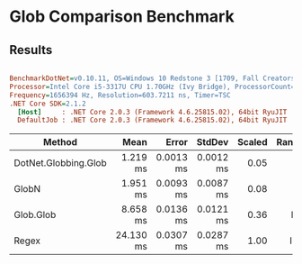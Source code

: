 ﻿# Glob Comparison Benchmark



## Results

``` ini

BenchmarkDotNet=v0.10.11, OS=Windows 10 Redstone 3 [1709, Fall Creators Update] (10.0.16299.125)
Processor=Intel Core i5-3317U CPU 1.70GHz (Ivy Bridge), ProcessorCount=4
Frequency=1656394 Hz, Resolution=603.7211 ns, Timer=TSC
.NET Core SDK=2.1.2
  [Host]     : .NET Core 2.0.3 (Framework 4.6.25815.02), 64bit RyuJIT
  DefaultJob : .NET Core 2.0.3 (Framework 4.6.25815.02), 64bit RyuJIT


```
|               Method |      Mean |     Error |    StdDev | Scaled | Rank |
|--------------------- |----------:|----------:|----------:|-------:|-----:|
| DotNet.Globbing.Glob |  1.219 ms | 0.0013 ms | 0.0012 ms |   0.05 |    I |
|                GlobN |  1.951 ms | 0.0093 ms | 0.0087 ms |   0.08 |   II |
|            Glob.Glob |  8.658 ms | 0.0136 ms | 0.0121 ms |   0.36 |  III |
|                Regex | 24.130 ms | 0.0307 ms | 0.0287 ms |   1.00 |   IV |

